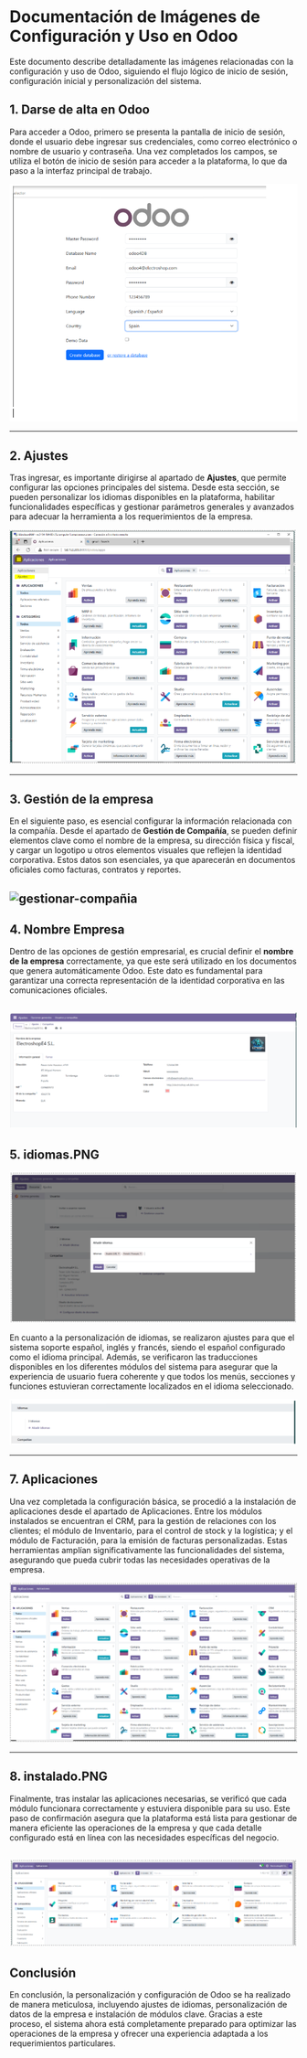 # Documentación de Imágenes de Configuración y Uso en Odoo

Este documento describe detalladamente las imágenes relacionadas con la configuración y uso de Odoo, siguiendo el flujo lógico de inicio de sesión, configuración inicial y personalización del sistema.

## 1. **Darse de alta en Odoo**

Para acceder a Odoo, primero se presenta la pantalla de inicio de sesión, donde el usuario debe ingresar sus credenciales, como correo electrónico o nombre de usuario y contraseña. Una vez completados los campos, se utiliza el botón de inicio de sesión para acceder a la plataforma, lo que da paso a la interfaz principal de trabajo.

![login-odoo](./site/img/login-odoo.PNG)


---

## 2. Ajustes 


Tras ingresar, es importante dirigirse al apartado de **Ajustes**, que permite configurar las opciones principales del sistema. Desde esta sección, se pueden personalizar los idiomas disponibles en la plataforma, habilitar funcionalidades específicas y gestionar parámetros generales y avanzados para adecuar la herramienta a los requerimientos de la empresa.

![ajustes](/site/img/ajustes.PNG)

---

## 3. Gestión de la empresa


En el siguiente paso, es esencial configurar la información relacionada con la compañía. Desde el apartado de **Gestión de Compañía**, se pueden definir elementos clave como el nombre de la empresa, su dirección física y fiscal, y cargar un logotipo u otros elementos visuales que reflejen la identidad corporativa. Estos datos son esenciales, ya que aparecerán en documentos oficiales como facturas, contratos y reportes.

![gestionar-compañia](/site/img/gestionar-compañia.PNG)
---

## 4. Nombre Empresa 

Dentro de las opciones de gestión empresarial, es crucial definir el **nombre de la empresa** correctamente, ya que este será utilizado en los documentos que genera automáticamente Odoo. Este dato es fundamental para garantizar una correcta representación de la identidad corporativa en las comunicaciones oficiales.  

![nombre-empresa](/site/img/nombre-esmpresa.PNG)
---

## 5. **idiomas.PNG**
![idiomas](/site/img/idiomas.PNG)

En cuanto a la personalización de idiomas, se realizaron ajustes para que el sistema soporte español, inglés y francés, siendo el español configurado como el idioma principal. Además, se verificaron las traducciones disponibles en los diferentes módulos del sistema para asegurar que la experiencia de usuario fuera coherente y que todos los menús, secciones y funciones estuvieran correctamente localizados en el idioma seleccionado. 

![resultado-idiomas](/site/img/resultado-idiomas.PNG) 

---

## 7. Aplicaciones


Una vez completada la configuración básica, se procedió a la instalación de aplicaciones desde el apartado de Aplicaciones. Entre los módulos instalados se encuentran el CRM, para la gestión de relaciones con los clientes; el módulo de Inventario, para el control de stock y la logística; y el módulo de Facturación, para la emisión de facturas personalizadas. Estas herramientas amplían significativamente las funcionalidades del sistema, asegurando que pueda cubrir todas las necesidades operativas de la empresa.

![aplicaciones](/site/img/aplicaciones.PNG)

---

## 8. **instalado.PNG**


Finalmente, tras instalar las aplicaciones necesarias, se verificó que cada módulo funcionara correctamente y estuviera disponible para su uso. Este paso de confirmación asegura que la plataforma está lista para gestionar de manera eficiente las operaciones de la empresa y que cada detalle configurado está en línea con las necesidades específicas del negocio.

![instalado](/site/img/intalado.PNG)
---

## Conclusión 

En conclusión, la personalización y configuración de Odoo se ha realizado de manera meticulosa, incluyendo ajustes de idiomas, personalización de datos de la empresa e instalación de módulos clave. Gracias a este proceso, el sistema ahora está completamente preparado para optimizar las operaciones de la empresa y ofrecer una experiencia adaptada a los requerimientos particulares.
